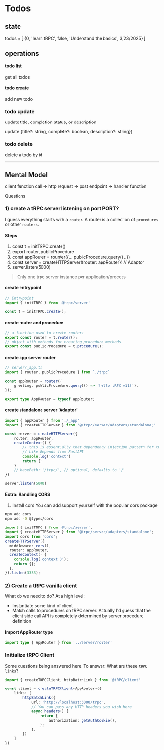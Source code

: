 # Todos


## state 

todos = [
    {0, 'learn tRPC', false, 'Understand the basics', 3/23/2025}
]

## operations

#### todo list
get all todos

#### todo create 
add new todo

### todo update 
update title, completion status, or description 

update({title?: string, complete?: boolean, description?: string})

### todo delete
delete a todo by id

-----------

## Mental Model

client function call -> http request -> post endpoint -> handler function

Questions 

### 1) create a tRPC server listening on port PORT?
I guess everything starts with a `router`. A router is a collection of `procedures` or other `routers`. 

#### Steps
1. const t = initTRPC.create()
2. export router, publicProcedure
3. const appRouter = rounter({... publicProcedure.query() ..})
4. const server = createHTTPServer({router: appRouter}) // Adaptor
5. server.listen(5000)


> Only one trpc server instance per application/process

#### create entrypoint
```typescript
// Entrypoint
import { initTRPC } from '@trpc/server'

const t = initTRPC.create();
```

#### create router and procedure
```typescript
// a function used to create routers
export const router = t.router();
// object with methods for creating procedure methods
export const publicProcedure = t.procedure();
```

#### create app server router
```typescript
// server/_app.ts
import { router, publicProcedure } from `./trpc`

const appRouter = router({
    greeting: publicProcedure.query(() => 'hello tRPC v11!'),
});

export type AppRouter = typeof appRouter;
```

#### create standalone server 'Adaptor'
```typescript
import { appRouter } from './_app'
import { createHTTPServer } from '@/trpc/server/adapters/standalone;'

const server = createHTTPServer({
    router: appRouter,
    createContext() {
        // this is essentially that dependency injection pattern for tRPC. 
        // Like Depends from FastAPI
        console.log('context')
        return {}
    }
    // basePath: '/trpc/', // optional, defaults to '/'
})

server.listen(5000)
``` 

#### Extra: Handling CORS
1. Install cors
You can add support yourself with the popular cors package

```bash
npm add cors
npm add -D @types/cors
```

```typescript
import { initTRPC } from '@trpc/server';
import { createHTTPServer } from '@trpc/server/adapters/standalone';
import cors from 'cors';
createHTTPServer({
  middleware: cors(),
  router: appRouter,
  createContext() {
    console.log('context 3');
    return {};
  },
}).listen(3333);
```

### 2) Create a tRPC vanilla client

What do we need to do? At a high level:
- Instantiate some kind of client
- Match calls to procedures on tRPC server. Actually I'd guess that the client side call API is completely determined by server procedure definition

#### Import AppRouter type
```typescript 
import type { AppRouter } from '../server/router'
```

### Initialize tRPC Client
Some questions being answered here. To answer: What are these `tRPC links`?

```typescript
import { createTRPCClient, httpBatchLink } from '@tRPC/client'

const client = createTRPCClient<AppRouter>({
    links: [
        httpBatchLink({
            url: 'http://localhost:3000/trpc',
            // You can pass any HTTP headers you wish here
            async headers() {
                return {
                    authorization: getAuthCookie(),
                };
            },
        })
    ]
})
```

 


